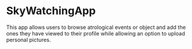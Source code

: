 # SkyWatchingApp
This app allows users to browse atrological events or object and add the ones they have viewed to their profile while allowing an option to upload personal pictures. 

